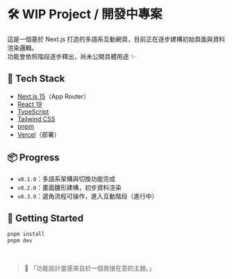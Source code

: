 # 🛠️ WIP Project / 開發中專案

這是一個基於 Next.js 打造的多語系互動網頁，目前正在逐步建構初始頁面與資料渲染邏輯。  
功能會依照階段逐步釋出，尚未公開具體用途 ✨

## 🔧 Tech Stack

- [Next.js 15](https://nextjs.org/)（App Router）
- [React 19](https://react.dev/)
- [TypeScript](https://www.typescriptlang.org/)
- [Tailwind CSS](https://tailwindcss.com/)
- [pnpm](https://pnpm.io/)
- [Vercel](https://vercel.com/)（部署）

## 📦 Progress

- `v0.1.0`：多語系架構與切換功能完成
- `v0.2.0`：畫面雛形建構，初步資料渲染
- `v0.3.0`：選角流程可操作，進入互動階段（進行中）

## 🚀 Getting Started

```bash
pnpm install
pnpm dev
```

<br>

> 💭 「功能設計靈感來自於一個我很在意的主題。」
